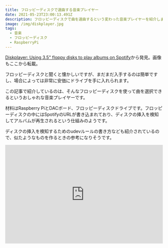 ```yaml
---
title: フロッピーディスクで選曲する音楽プレイヤー
date: 2021-05-23T23:00:13.491Z
description: フロッピーディスクで曲を選曲するという変わった音楽プレイヤーを紹介します。
image: /img/diskplayer.jpg
tags:
  - 音楽
  - フロッピーディスク
  - RaspberryPi
---
```

[Diskplayer: Using 3.5" floppy disks to play albums on Spotify](https://www.dinofizzotti.com/blog/2020-02-05-diskplayer-using-3.5-floppy-disks-to-play-albums-on-spotify/)から発見。画像もここから転載。

​フロッピーディスクと聞くと懐かしいですが、まだまだ入手するのは簡単ですし、場合によっては非常に安価にドライブを手に入れられます。

この記事で紹介しているのは、そんなフロッピーディスクを使って曲を選択できるというおしゃれな音楽プレイヤーです。

材料はRaspberry PiとDACボード、フロッピーディスクドライブです。フロッピーディスクの中にはSpotifyのURLが書き込まれており、ディスクの挿入を検知してアルバムが再生されるという仕組みのようです。

ディスクの挿入を検知するためのudevルールの書き方なども紹介されているので、似たようなものを作るときの参考になりそうです。

<iframe width="100%" height="315" src="https://www.youtube.com/embed/1usBGe_ZiGc" frameborder="0" allow="accelerometer; autoplay; clipboard-write; encrypted-media; gyroscope; picture-in-picture" allowfullscreen></iframe>
